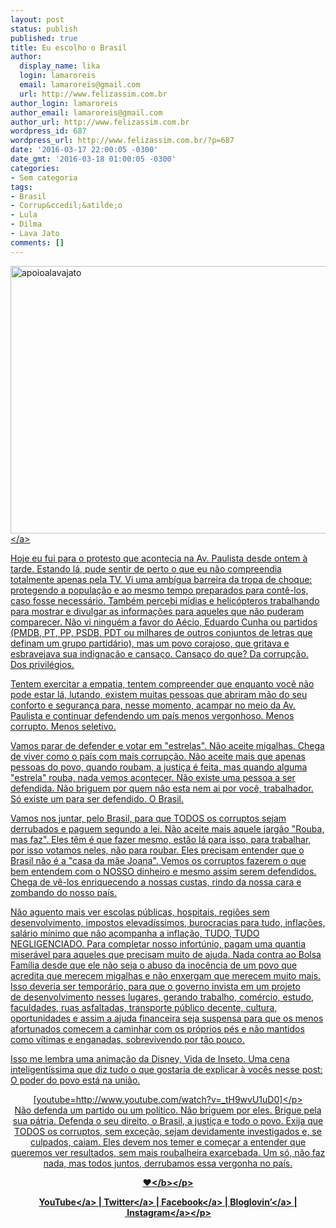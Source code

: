 ```yaml
---
layout: post
status: publish
published: true
title: Eu escolho o Brasil
author:
  display_name: lika
  login: lamaroreis
  email: lamaroreis@gmail.com
  url: http://www.felizassim.com.br
author_login: lamaroreis
author_email: lamaroreis@gmail.com
author_url: http://www.felizassim.com.br
wordpress_id: 687
wordpress_url: http://www.felizassim.com.br/?p=687
date: '2016-03-17 22:00:05 -0300'
date_gmt: '2016-03-18 01:00:05 -0300'
categories:
- Sem categoria
tags:
- Brasil
- Corrup&ccedil;&atilde;o
- Lula
- Dilma
- Lava Jato
comments: []
---
```

<p><a href="http:&#47;&#47;www.felizassim.com.br&#47;wp-content&#47;uploads&#47;2016&#47;03&#47;FullSizeRender.jpg"><img class="aligncenter wp-image-697 size-large" src="http:&#47;&#47;www.felizassim.com.br&#47;wp-content&#47;uploads&#47;2016&#47;03&#47;FullSizeRender-1024x685.jpg" alt="apoioalavajato" width="640" height="428" &#47;><&#47;a></p>
<p>Hoje eu fui para o protesto que acontecia na Av. Paulista desde ontem &agrave; tarde. Estando l&aacute;, pude sentir de perto o que eu n&atilde;o compreendia totalmente apenas pela TV. Vi uma amb&iacute;gua barreira da tropa de choque: protegendo a popula&ccedil;&atilde;o e ao mesmo tempo preparados&nbsp;para cont&ecirc;-los, caso fosse necess&aacute;rio. Tamb&eacute;m percebi m&iacute;dias e helic&oacute;pteros trabalhando para mostrar e divulgar as informa&ccedil;&otilde;es para aqueles que n&atilde;o puderam comparecer. N&atilde;o vi ningu&eacute;m a favor do&nbsp;A&eacute;cio, Eduardo Cunha ou partidos (PMDB, PT, PP, PSDB, PDT ou milhares de outros conjuntos de letras que definam um grupo partid&aacute;rio), mas um povo corajoso, que gritava e esbravejava sua indigna&ccedil;&atilde;o e cansa&ccedil;o. Cansa&ccedil;o do que? Da corrup&ccedil;&atilde;o. Dos privil&eacute;gios.</p>
<p>Tentem exercitar a empatia, tentem compreender que enquanto voc&ecirc; n&atilde;o pode estar l&aacute;, lutando, existem muitas pessoas que abriram m&atilde;o do seu conforto e seguran&ccedil;a para, nesse momento, acampar no meio da Av. Paulista e&nbsp;continuar defendendo um pa&iacute;s menos vergonhoso. Menos corrupto. Menos seletivo.</p>
<p>Vamos parar de defender e votar em "estrelas". N&atilde;o aceite migalhas. Chega de viver como o pa&iacute;s com mais corrup&ccedil;&atilde;o. N&atilde;o aceite mais que apenas pessoas do povo, quando roubam, a justi&ccedil;a &eacute; feita, mas quando alguma "estrela" rouba, nada vemos acontecer. N&atilde;o existe uma pessoa a ser defendida. N&atilde;o briguem por quem n&atilde;o esta nem ai por voc&ecirc;, trabalhador. S&oacute; existe um para ser defendido. O Brasil.</p>
<p>Vamos nos juntar, pelo Brasil, para que TODOS os&nbsp;corruptos sejam derrubados e paguem segundo a lei. N&atilde;o aceite mais aquele jarg&atilde;o "Rouba, mas faz". Eles t&ecirc;m &eacute; que fazer mesmo, est&atilde;o l&aacute; para isso, para trabalhar, por isso votamos neles, n&atilde;o para roubar. Eles precisam entender que o Brasil n&atilde;o &eacute; a "casa da m&atilde;e Joana". Vemos os corruptos fazerem o que bem entendem com o NOSSO dinheiro e mesmo assim serem defendidos. Chega de v&ecirc;-los enriquecendo a nossas custas, rindo da nossa cara e zombando do nosso pa&iacute;s.</p>
<p>N&atilde;o aguento mais ver escolas p&uacute;blicas, hospitais, regi&otilde;es sem desenvolvimento, impostos elevad&iacute;ssimos, burocracias para tudo, infla&ccedil;&otilde;es, sal&aacute;rio m&iacute;nimo que n&atilde;o acompanha a infla&ccedil;&atilde;o, TUDO, TUDO NEGLIGENCIADO. Para completar nosso infort&uacute;nio, pagam uma quantia miser&aacute;vel para aqueles que precisam muito de ajuda. Nada contra ao Bolsa Fam&iacute;lia desde que ele n&atilde;o seja o abuso da inoc&ecirc;ncia de um povo que acredita que merecem migalhas e n&atilde;o enxergam que merecem muito mais. Isso&nbsp;deveria ser tempor&aacute;rio, para que o governo invista em um projeto de&nbsp;desenvolvimento nesses lugares, gerando&nbsp;trabalho, com&eacute;rcio, estudo, faculdades, ruas asfaltadas, transporte p&uacute;blico decente, cultura, oportunidades&nbsp;e assim a ajuda financeira seja suspensa para que os menos afortunados comecem a caminhar com os pr&oacute;prios p&eacute;s e n&atilde;o mantidos como v&iacute;timas e enganadas, sobrevivendo por t&atilde;o pouco.</p>
<p>Isso me lembra uma anima&ccedil;&atilde;o da Disney, Vida de Inseto. Uma cena inteligent&iacute;ssima que diz tudo o que gostaria de explicar &agrave; voc&ecirc;s nesse post: O poder do povo est&aacute; na uni&atilde;o.</p>
<p style="text-align: center;">[youtube=http:&#47;&#47;www.youtube.com&#47;watch?v=_tH9wvU1uD0]<&#47;p><br />
N&atilde;o defenda um partido ou um pol&iacute;tico. N&atilde;o briguem por eles. Brigue pela sua p&aacute;tria. Defenda o seu direito, o Brasil, a justi&ccedil;a e todo o povo. Exija que TODOS os corruptos, sem exce&ccedil;&atilde;o, sejam devidamente investigados e, se culpados, caiam. Eles devem nos temer e come&ccedil;ar a entender que queremos ver resultados, sem mais roubalheira exarcebada. Um s&oacute;, n&atilde;o faz nada, mas todos juntos, derrubamos essa vergonha no pa&iacute;s.</p>
<p style="text-align: center;"><b>&hearts;<&#47;b><&#47;p></p>
<p style="text-align: center;"><a href="https:&#47;&#47;www.youtube.com&#47;channel&#47;UCTk3xkOSzWzf8Ba-wJN8jDA" target="_blank">YouTube<&#47;a> |&nbsp;<a href="https:&#47;&#47;twitter.com&#47;pocketlika" target="_blank">Twitter<&#47;a>&nbsp;|&nbsp;<a href="http:&#47;&#47;www.facebook.com&#47;blogfelizassim" target="_blank">Facebook<&#47;a>&nbsp;|&nbsp;<a href="https:&#47;&#47;www.bloglovin.com&#47;blogs&#47;feliz-assim-14224049" target="_blank">Bloglovin&rsquo;<&#47;a>&nbsp;|&nbsp;<a href="http:&#47;&#47;instagram.com&#47;pocketlika" target="_blank">Instagram<&#47;a><&#47;p></p>

